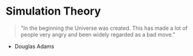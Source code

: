 # Simulation Theory

> "In the beginning the Universe was created. This has made a lot of people very angry and been widely regarded as a bad move.”

- Douglas Adams
